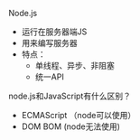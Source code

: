 Node.js
 - 运行在服务器端JS
 - 用来编写服务器
 - 特点：
    - 单线程、异步、非阻塞
    - 统一API

node.js和JavaScript有什么区别？
- ECMAScript （node可以使用）
- DOM BOM (node无法使用)


